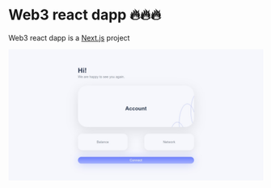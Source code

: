 # Web3 react dapp 🔥🔥🔥

Web3 react dapp is a [Next.js](https://nextjs.org/) project 

![This is an image](images/image1.jpg)
